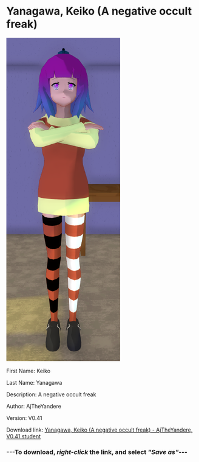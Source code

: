 # Yanagawa, Keiko (A negative occult freak)

<img src = "https://raw.githubusercontent.com/Arbiter1223/Daigaku-Gurashi-Custom-Students/master/Students/Files/Yanagawa%2C%20Keiko%20(A%20negative%20occult%20freak).png">

First Name: Keiko

Last Name: Yanagawa

Description: A negative occult freak

Author: AjTheYandere

Version: V0.41

Download link: <a href="https://raw.githubusercontent.com/Arbiter1223/Daigaku-Gurashi-Custom-Students/master/Students/Files/Yanagawa%2C%20Keiko%20(A%20negative%20occult%20freak)%20-%20AjTheYandere%2C%20V0.41.student">Yanagawa, Keiko (A negative occult freak) - AjTheYandere, V0.41.student</a>

### ---**To download, _right-click_ the link, and select _"Save as"_**---
